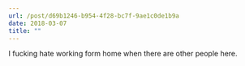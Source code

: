 ```yaml
---
url: /post/d69b1246-b954-4f28-bc7f-9ae1c0de1b9a
date: 2018-03-07
title: ""
---
```




I fucking hate working form home when there are other people here. 
